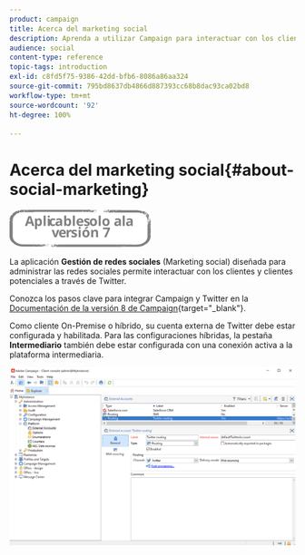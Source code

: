 ```yaml
---
product: campaign
title: Acerca del marketing social
description: Aprenda a utilizar Campaign para interactuar con los clientes a través de Twitter
audience: social
content-type: reference
topic-tags: introduction
exl-id: c8fd5f75-9386-42dd-bfb6-8086a86aa324
source-git-commit: 795bd8637db4866d887393cc68b8dac93ca02bd8
workflow-type: tm+mt
source-wordcount: '92'
ht-degree: 100%

---
```


# Acerca del marketing social{#about-social-marketing}

![](../../assets/v7-only.svg)

La aplicación **Gestión de redes sociales** (Marketing social) diseñada para administrar las redes sociales permite interactuar con los clientes y clientes potenciales a través de Twitter.

Conozca los pasos clave para integrar Campaign y Twitter en la [Documentación de la versión 8 de Campaign](https://experienceleague.adobe.com/docs/campaign/campaign-v8/connect/ac-tw.html?lang=es){target=&quot;_blank&quot;}.

Como cliente On-Premise o híbrido, su cuenta externa de Twitter debe estar configurada y habilitada. Para las configuraciones híbridas, la pestaña **Intermediario** también debe estar configurada con una conexión activa a la plataforma intermediaria.

![](assets/tw-external-account.png)
